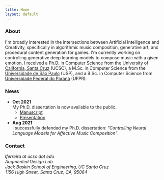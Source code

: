 ```yaml
---
title: Home
layout: default
---
```


### About
I'm broadly interested in the intersections between Artificial Intelligence and Creativity, specifically in
algorithmic music composition, generative art, and procedural content generation for games. I'm currently working on controlling generative deep learning models to compose music with a given emotion. I received a Ph.D. in Computer Science from the [University of California, Santa Cruz](http://www.ucsc.edu) (UCSC), a M.Sc. in Computer Science from the [Universidade de São Paulo](http://www.usp.br) (USP), and a B.Sc. in Computer Science from [Universidade Federal do Paraná](http://www.ufpr.br) (UFPR).

### News
- **Oct 2021**  
My Ph.D. dissertation is now available to the public.  
    - [Manuscript](https://escholarship.org/uc/item/437430f4)
    - [Presentation](https://www.youtube.com/watch?v=tlAizfule5I&feature=youtu.be)
- **Aug 2021**  
I successfully defended my Ph.D. dissertation: *"Controlling Neural Language Models for Affective Music Composition"*.

### Contact
*lferreira at ucsc dot edu*  
*Augmented Design Lab*  
*Jack Baskin School of Engineering, UC Santa Cruz*  
*1156 High Street, Santa Cruz, CA, 95064*  
